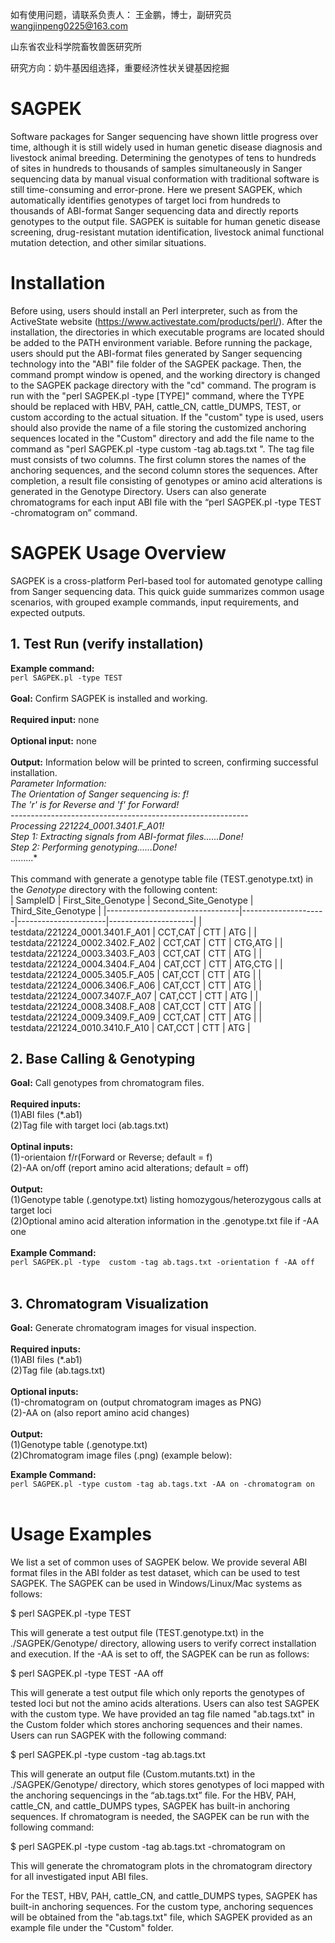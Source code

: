 如有使用问题，请联系负责人： 王金鹏，博士，副研究员 wangjinpeng0225@163.com

山东省农业科学院畜牧兽医研究所

研究方向：奶牛基因组选择，重要经济性状关键基因挖掘



# SAGPEK
  Software packages for Sanger sequencing have shown little progress over time, although it is still widely used in human genetic disease diagnosis and livestock animal breeding. Determining the genotypes of tens to hundreds of sites in hundreds to thousands of samples simultaneously in Sanger sequencing data by manual visual conformation with traditional software is still time-consuming and error-prone. Here we present SAGPEK, which automatically identifies genotypes of target loci from hundreds to thousands of ABI-format Sanger sequencing data and directly reports genotypes to the output file. 
  SAGPEK is suitable for human genetic disease screening, drug-resistant mutation identification, livestock animal functional mutation detection, and other similar situations.

# Installation
Before using, users should install an Perl interpreter, such as from the ActiveState website (https://www.activestate.com/products/perl/). After the installation, the directories in which executable programs are located should be added to the PATH environment variable. Before running the package, users should put the ABI-format files generated by Sanger sequencing technology into the "ABI" file folder of the SAGPEK package. Then, the command prompt window is opened, and the working directory is changed to the SAGPEK package directory with the "cd" command. The program is run with the "perl SAGPEK.pl -type [TYPE]" command, where the TYPE should be replaced with HBV, PAH, cattle_CN, cattle_DUMPS, TEST, or custom according to the actual situation. If the "custom" type is used, users should also provide the name of a file storing the customized anchoring sequences located in the "Custom" directory and add the file name to the command as "perl SAGPEK.pl -type custom -tag ab.tags.txt ". The tag file must consists of two columns. The first column stores the names of the anchoring sequences, and the second column stores the sequences. After completion, a result file consisting of genotypes or amino acid alterations is generated in the Genotype Directory.  Users can also generate chromatograms for each input ABI file with the “perl SAGPEK.pl -type TEST -chromatogram on” command.

# SAGPEK Usage Overview
SAGPEK is a cross-platform Perl-based tool for automated genotype calling from Sanger sequencing data. This quick guide summarizes common usage scenarios, with grouped example commands, input requirements, and expected outputs.

## 1. Test Run (verify installation)
**Example command:**<br>
  `perl SAGPEK.pl -type TEST`<br><br> 
**Goal:** Confirm SAGPEK is installed and working.<br><br>
**Required input:** none<br><br>
**Optional input:** none<br><br>
**Output:** Information below will be printed to screen, confirming successful installation.<br>
  *Parameter Information:*<br>
  *The Orientation of Sanger sequencing is: f!*<br>
  *The 'r' is for Reverse and 'f' for Forward!*<br>
  *-----------------------------------------------------------*<br>
  *Processing 221224_0001.3401.F_A01!*<br>
  *Step 1: Extracting signals from ABI-format files......Done!*<br>
  *Step 2: Performing genotyping......Done!*<br>
  .........*<br><br>
  This command with generate a genotype table file (TEST.genotype.txt) in the *Genotype* directory with the following content:<br>
  | SampleID                        | First_Site_Genotype | Second_Site_Genotype | Third_Site_Genotype |
|---------------------------------|---------------------|----------------------|---------------------|
| testdata/221224_0001.3401.F_A01 | CCT,CAT             | CTT                  | ATG                 |
| testdata/221224_0002.3402.F_A02 | CCT,CAT             | CTT                  | CTG,ATG             |
| testdata/221224_0003.3403.F_A03 | CCT,CAT             | CTT                  | ATG                 |
| testdata/221224_0004.3404.F_A04 | CAT,CCT             | CTT                  | ATG,CTG             |
| testdata/221224_0005.3405.F_A05 | CAT,CCT             | CTT                  | ATG                 |
| testdata/221224_0006.3406.F_A06 | CAT,CCT             | CTT                  | ATG                 |
| testdata/221224_0007.3407.F_A07 | CAT,CCT             | CTT                  | ATG                 |
| testdata/221224_0008.3408.F_A08 | CAT,CCT             | CTT                  | ATG                 |
| testdata/221224_0009.3409.F_A09 | CCT,CAT             | CTT                  | ATG                 |
| testdata/221224_0010.3410.F_A10 | CAT,CCT             | CTT                  | ATG                 |


## 2. Base Calling & Genotyping<br>
**Goal:** Call genotypes from chromatogram files.<br><br>
**Required inputs:**<br>
    (1)ABI files (*.ab1)<br> 
    (2)Tag file with target loci (ab.tags.txt)<br><br>
**Optinal inputs:**<br>
    (1)-orientaion f/r(Forward or Reverse; default = f)<br>
    (2)-AA on/off (report amino acid alterations; default = off)<br><br>
**Output:**<br>
    (1)Genotype table (.genotype.txt) listing homozygous/heterozygous calls at target loci<br>
    (2)Optional amino acid alteration information in the .genotype.txt file if -AA one<br><br>
**Example Command:**<br>
`perl SAGPEK.pl -type  custom -tag ab.tags.txt -orientation f -AA off`<br><br>


## 3. Chromatogram Visualization<br>
**Goal:** Generate chromatogram images for visual inspection.<br><br>
**Required inputs:**<br>
(1)ABI files (*.ab1)<br>
(2)Tag file (ab.tags.txt)<br><br>
**Optional inputs:**<br>
(1)-chromatogram on (output chromatogram images as PNG)<br>
(2)-AA on (also report amino acid changes)<br><br>
**Output:**<br>
(1)Genotype table (.genotype.txt)<br>
(2)Chromatogram image files (.png) (example below):<br>

**Example Command:**<br>
`perl SAGPEK.pl -type custom -tag ab.tags.txt -AA on -chromatogram on`<br><br>



# Usage Examples
We list a set of common uses of SAGPEK below. We provide several ABI format files in the ABI folder as test dataset, which can be used to test SAGPEK.
The SAGPEK can be used in Windows/Linux/Mac systems as follows:

$  perl SAGPEK.pl -type TEST

This will generate a test output file (TEST.genotype.txt) in the ./SAGPEK/Genotype/ directory, allowing users to verify correct installation and execution.
If the -AA is set to off, the SAGPEK can be run as follows:

$  perl SAGPEK.pl -type TEST -AA off

This will generate a test output file which only reports the genotypes of tested loci but not the amino acids alterations.
Users can also test SAGPEK with the custom type. We have provided an tag file named "ab.tags.txt" in the Custom folder which stores anchoring sequences and their names. Users can run SAGPEK with the following command: 

$  perl SAGPEK.pl -type custom -tag ab.tags.txt 

This will generate an output file (Custom.mutants.txt) in the ./SAGPEK/Genotype/ directory, which stores genotypes of loci mapped with the anchoring sequencings in the “ab.tags.txt” file.
For the HBV, PAH, cattle_CN, and cattle_DUMPS types, SAGPEK has built-in anchoring sequences.
If chromatogram is needed, the SAGPEK can be run with the following command:

$ perl SAGPEK.pl -type custom -tag ab.tags.txt -chromatogram on

This will generate the chromatogram plots in the chromatogram directory for all investigated input ABI files.

For the TEST, HBV, PAH, cattle_CN, and cattle_DUMPS types, SAGPEK has built-in anchoring sequences. For the custom type, anchoring sequences will be obtained from the "ab.tags.txt" file, which SAGPEK provided as an example file under the "Custom" folder.
